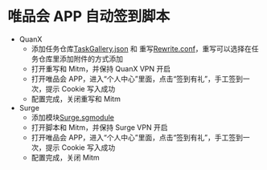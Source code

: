 # 唯品会 APP 自动签到脚本

-   QuanX
    -   添加任务仓库[TaskGallery.json](https://raw.githubusercontent.com/panghujiajia/Scripts/master/WPH/TaskGallery.json) 和 重写[Rewrite.conf](https://raw.githubusercontent.com/panghujiajia/Scripts/master/WPH/Rewrite.conf)，重写可以选择在任务仓库里添加附件的方式添加
    -   打开重写和 Mitm，并保持 QuanX VPN 开启
    -   打开唯品会 APP，进入“个人中心”里面，点击“签到有礼”，手工签到一次，提示 Cookie 写入成功
    -   配置完成，关闭重写和 Mitm
-   Surge
    -   添加模块[Surge.sgmodule](https://raw.githubusercontent.com/panghujiajia/Scripts/master/WPH/Surge.sgmodule)
    -   打开脚本和 Mitm，并保持 Surge VPN 开启
    -   打开唯品会 APP，进入“个人中心”里面，点击“签到有礼”，手工签到一次，提示 Cookie 写入成功
    -   配置完成，关闭 Mitm
